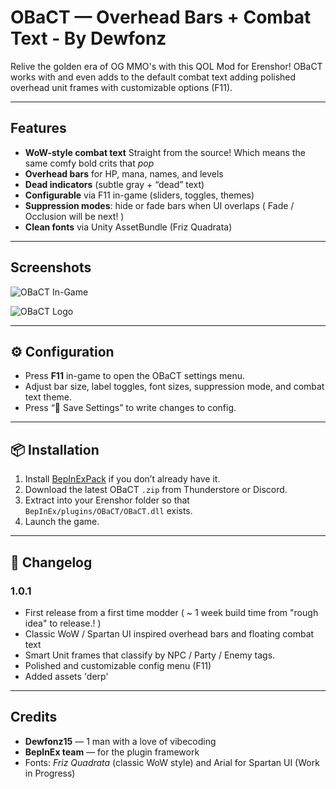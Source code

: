 # OBaCT — Overhead Bars + Combat Text - By Dewfonz

Relive the golden era of OG MMO's with this QOL Mod for Erenshor! 
OBaCT works with and even adds to the default combat text adding polished overhead unit frames with customizable options (F11).

---

##  Features

- **WoW-style combat text** Straight from the source! Which means the same comfy bold crits that *pop*  
- **Overhead bars** for HP, mana, names, and levels  
- **Dead indicators** (subtle gray + “dead” text)  
- **Configurable** via F11 in-game (sliders, toggles, themes)  
- **Suppression modes**: hide or fade bars when UI overlaps ( Fade / Occlusion will be next! )
- **Clean fonts** via Unity AssetBundle (Friz Quadrata)

---

##  Screenshots

![OBaCT In-Game](https://i.imgur.com/Z7PKkv1.png)

![OBaCT Logo](https://i.imgur.com/UzVY2fX.png)



---

## ⚙️ Configuration

- Press **F11** in-game to open the OBaCT settings menu.  
- Adjust bar size, label toggles, font sizes, suppression mode, and combat text theme.  
- Press “💾 Save Settings” to write changes to config.

---

## 📦 Installation

1. Install [BepInExPack](https://thunderstore.io/package/BepInEx/BepInExPack/) if you don’t already have it.  
2. Download the latest OBaCT `.zip` from Thunderstore or Discord.  
3. Extract into your Erenshor folder so that `BepInEx/plugins/OBaCT/OBaCT.dll` exists.  
4. Launch the game.

---

## 📝 Changelog

### 1.0.1
- First release from a first time modder ( ~ 1 week build time from "rough idea" to release.! ) 
- Classic WoW / Spartan UI inspired overhead bars and floating combat text 
- Smart Unit frames that classify by NPC / Party / Enemy tags.  
- Polished and customizable config menu (F11) 
- Added assets 'derp'

---

## Credits
- **Dewfonz15** — 1 man with a love of vibecoding  
- **BepInEx team** — for the plugin framework  
- Fonts: *Friz Quadrata* (classic WoW style) and Arial for Spartan UI (Work in Progress)
